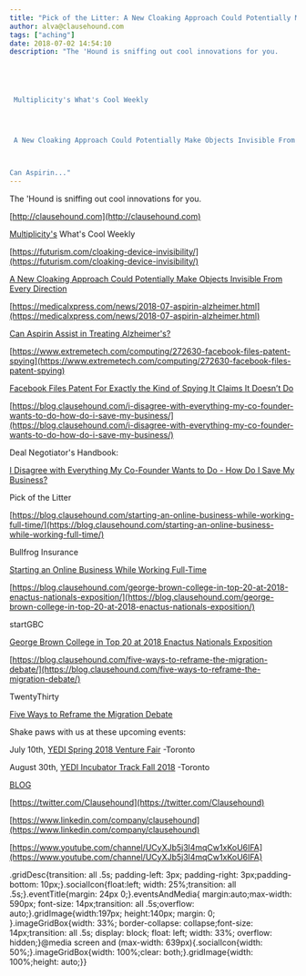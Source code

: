 ```yaml
---
title: "Pick of the Litter: A New Cloaking Approach Could Potentially Make Objects Invisible From Every Direction"
author: alva@clausehound.com
tags: ["aching"]
date: 2018-07-02 14:54:10
description: "The 'Hound is sniffing out cool innovations for you.





 Multiplicity's What's Cool Weekly




 A New Cloaking Approach Could Potentially Make Objects Invisible From Every Direction 



Can Aspirin..."
---
```


The 'Hound is sniffing out cool innovations for you.

[http://clausehound.com](http://clausehound.com)

[Multiplicity's](http://multiplicity.media) What's Cool Weekly

[https://futurism.com/cloaking-device-invisibility/](https://futurism.com/cloaking-device-invisibility/)

[A New Cloaking Approach Could Potentially Make Objects Invisible From Every Direction](https://futurism.com/cloaking-device-invisibility/)

[https://medicalxpress.com/news/2018-07-aspirin-alzheimer.html](https://medicalxpress.com/news/2018-07-aspirin-alzheimer.html)

[Can Aspirin Assist in Treating Alzheimer's?](https://medicalxpress.com/news/2018-07-aspirin-alzheimer.html)

[https://www.extremetech.com/computing/272630-facebook-files-patent-spying](https://www.extremetech.com/computing/272630-facebook-files-patent-spying)

[Facebook Files Patent For Exactly the Kind of Spying It Claims It Doesn’t Do ](https://www.extremetech.com/computing/272630-facebook-files-patent-spying)

[https://blog.clausehound.com/i-disagree-with-everything-my-co-founder-wants-to-do-how-do-i-save-my-business/](https://blog.clausehound.com/i-disagree-with-everything-my-co-founder-wants-to-do-how-do-i-save-my-business/)

Deal Negotiator's Handbook: 

[ I Disagree with Everything My Co-Founder Wants to Do - How Do I Save My Business? ](https://blog.clausehound.com/i-disagree-with-everything-my-co-founder-wants-to-do-how-do-i-save-my-business/)

Pick of the Litter

[https://blog.clausehound.com/starting-an-online-business-while-working-full-time/](https://blog.clausehound.com/starting-an-online-business-while-working-full-time/)

 Bullfrog Insurance 

[ Starting an Online Business While Working Full-Time](https://blog.clausehound.com/starting-an-online-business-while-working-full-time/)

[https://blog.clausehound.com/george-brown-college-in-top-20-at-2018-enactus-nationals-exposition/](https://blog.clausehound.com/george-brown-college-in-top-20-at-2018-enactus-nationals-exposition/)

 startGBC 

[ George Brown College in Top 20 at 2018 Enactus Nationals Exposition](https://blog.clausehound.com/george-brown-college-in-top-20-at-2018-enactus-nationals-exposition/)

[https://blog.clausehound.com/five-ways-to-reframe-the-migration-debate/](https://blog.clausehound.com/five-ways-to-reframe-the-migration-debate/)

 TwentyThirty 

[Five Ways to Reframe the Migration Debate](https://blog.clausehound.com/five-ways-to-reframe-the-migration-debate/)

Shake paws with us at these upcoming events: 

July 10th, [YEDI Spring 2018 Venture Fair](https://blog.clausehound.com/yedi-spring-2018-venture-fair/) -Toronto

August 30th, [YEDI Incubator Track Fall 2018](https://blog.clausehound.com/yedi-incubator-track-fall-2018/) -Toronto

[BLOG](http://blog.clausehound.com)

[https://twitter.com/Clausehound](https://twitter.com/Clausehound)

[https://www.linkedin.com/company/clausehound](https://www.linkedin.com/company/clausehound)

[https://www.youtube.com/channel/UCyXJb5j3l4mqCw1xKoU6IFA](https://www.youtube.com/channel/UCyXJb5j3l4mqCw1xKoU6IFA)

.gridDesc{transition: all .5s; padding-left: 3px; padding-right: 3px;padding-bottom: 10px;}.socialIcon{float:left; width: 25%;transition: all .5s;}.eventTitle{margin: 24px 0;}.eventsAndMedia{ margin:auto;max-width: 590px; font-size: 14px;transition: all .5s;overflow: auto;}.gridImage{width:197px; height:140px; margin: 0; }.imageGridBox{width: 33%; border-collapse: collapse;font-size: 14px;transition: all .5s; display: block; float: left; width: 33%; overflow: hidden;}@media screen and (max-width: 639px){.socialIcon{width: 50%;}.imageGridBox{width: 100%;clear: both;}.gridImage{width: 100%;height: auto;}}